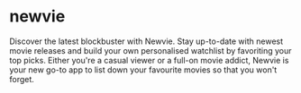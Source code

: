 # newvie
Discover the latest blockbuster with Newvie. Stay up-to-date with newest movie releases and build your own personalised watchlist by favoriting your top picks. Either you're a casual viewer or a full-on movie addict, Newvie is your new go-to app to list down your favourite movies so that you won't forget.
